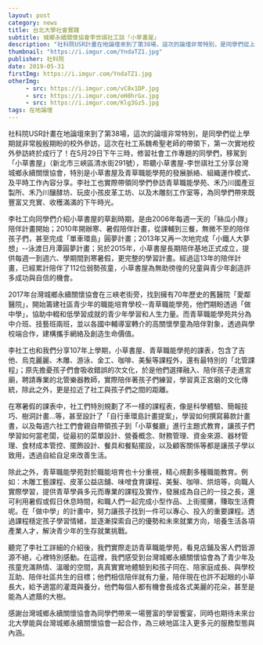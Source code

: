 ```yaml
---
layout: post
category: news
title: 台北大學社會實踐
subtitle: 城鄉永續關懷協會李世祺社工談「小草書屋」
description: "社科院USR計畫在地論壇來到了第38場，這次的論壇非常特別，是同學們從上學期就非常殷殷期盼的校外參訪，這次在社工系魏希聖老師的帶領下，第一次實地校外參訪終於成行了！在5月29日下午三時，修習社會工作專題的同學們，移駕到「小草書屋」（新北市三峽區清水街291號），聆聽小草書屋-李世祺社工分享台灣城鄉永續關懷協會，特別是小草書屋及青草職能學苑的發展脈絡、組織運作模式、及平時工作內容分享。李社工也實際帶領同學們參訪青草職能學苑、禾乃川國產豆製所、禾乃川釀酵坊、玩皮小孩皮革工坊、以及木雕刻工作室等，為同學們帶來既豐富又充實、收穫滿滿的下午時光。..."
thumbnail: "https://i.imgur.com/YndaTZ1.jpg"
publisher: 社科院
date: 2019-05-31
firstImg: https://i.imgur.com/YndaTZ1.jpg
otherImg:
     - src: https://i.imgur.com/vC8x1DP.jpg
     - src: https://i.imgur.com/eH8hrGx.jpg
     - src: https://i.imgur.com/Klg3Gz5.jpg
tags: 在地論壇
---
```


社科院USR計畫在地論壇來到了第38場，這次的論壇非常特別，是同學們從上學期就非常殷殷期盼的校外參訪，這次在社工系魏希聖老師的帶領下，第一次實地校外參訪終於成行了！在5月29日下午三時，修習社會工作專題的同學們，移駕到「小草書屋」（新北市三峽區清水街291號），聆聽小草書屋-李世祺社工分享台灣城鄉永續關懷協會，特別是小草書屋及青草職能學苑的發展脈絡、組織運作模式、及平時工作內容分享。李社工也實際帶領同學們參訪青草職能學苑、禾乃川國產豆製所、禾乃川釀酵坊、玩皮小孩皮革工坊、以及木雕刻工作室等，為同學們帶來既豐富又充實、收穫滿滿的下午時光。

李社工向同學們介紹小草書屋的草創時期，是由2006年每週一天的「絲瓜小隊」陪伴計畫開始；2010年開辦寒、暑假陪伴計畫，從課輔到三餐，無微不至的陪伴孩子們，甚至完成「單車環島」圓夢計畫；2013年又再一次地完成「小鐵人大夢想」--泳渡日月潭圓夢計畫；另於2015年，小草書屋長期陪伴基地正式成立，提供每週一到週六、學期間到寒暑假，更完整的學習計畫。經過這13年的陪伴計畫，已經累計陪伴了112位弱勢孩童，小草書屋為無助徬徨的兒童與青少年創造許多成功與自信的機會。

2017年台灣城鄉永續關懷協會在三峽老街旁，找到擁有70年歷史的舊醫院「愛鄰醫院」，開始籌建社區青少年的職能培育學校--青草職能學苑，他們期盼透過「做中學」，協助中輟和低學習成就的青少年學習和人生力量。而青草職能學苑共分為中介班、技藝班兩班，並以各國中輔導室轉介的高關懷學童為陪伴對象，透過與學校端合作，建構攜手網絡及創造生命價值。

李社工也和我們分享107年上學期，小草書屋、青草職能學苑的課表，包含了吉他、烏克麗麗、木雕、游泳、金工、咖啡、美髮等課程外，還有最特別的「北管課程」；原先擔憂孩子們會吸收錯誤的次文化，於是他們選擇融入、陪伴孩子走進宮廟，聘請專業的北管樂器教師，實際陪伴著孩子們練習，學習真正宮廟的文化傳統，除此之外，更是拉近了社工與孩子們之間的距離。

在寒暑假的課表中，社工們特別規劃了不一樣的課程表，像是科學體驗、簡報技巧、樹洞計畫…等，甚至設計了「自行車環島計畫提案」，學習如何撰寫募款計畫書，以及每週六社工們會親自帶領孩子到「小草餐廳」進行主題式教育，讓孩子們學習如何當老闆，從最初的菜單設計、營養概念、財務管理、資金來源、器材管理、食材成本管控、擺飾設計、餐具和餐點擺設，以及顧客關係等都是讓孩子學以致用，透過自給自足來改善生活。

除此之外，青草職能學苑對於職能培育也十分重視，精心規劃多種職能教育。例如：木雕工藝課程、皮革公益店舖、味噌食育課程、美髮、咖啡、烘焙等，向職人實際學習，提供青草學員多元而專業的課程及實作，發展成為自己的一技之長，還可利用暑假或假日休息時間，和職人們一起完成小型作品、上街擺攤，賺取生活費呢。在「做中學」的計畫中，努力讓孩子找到一件可以專心、投入的重要課程。透過課程穩定孩子學習情緒，並逐漸探索自己的優勢和未來就業方向，培養生活各項產業人才，解決青少年的生存就業挑戰。

聽完了李社工詳細的介紹後，我們實際走訪青草職能學苑，看見店鋪及客人們皆源源不絕，心裡特別感動。在這裡，我們感受到台灣城鄉永續關懷協會為了青少年及孩童充滿熱情、溫暖的空間，真真實實地體驗到和孩子同在、陪家庭成長、與學校互助、陪伴社區共生的目標；他們相信陪伴就有力量，陪伴現在也許不起眼的小草長大，給予適當的灌溉與養分，他們每個人都有機會長成各式美麗的花朵，甚至是能為人遮蔭的大樹。

感謝台灣城鄉永續關懷協會為同學們帶來一場豐富的學習饗宴，同時也期待未來台北大學能與台灣城鄉永續關懷協會一起合作，為三峽地區注入更多元的服務型態與內涵。
